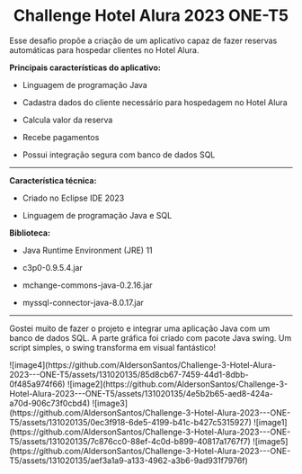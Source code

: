 <center><h1> Challenge Hotel Alura 2023 ONE-T5</h1></center>
<p>Esse desafio propõe a criação de um aplicativo capaz de fazer reservas automáticas para hospedar clientes no Hotel Alura.</p>
<strong>Principais características do aplicativo: </strong> 
<ul><li>Linguagem de programação Java</li></ul>
<ul><li>Cadastra dados do cliente necessário para hospedagem no Hotel Alura</li></ul>
<ul><li>Calcula valor da reserva</li></ul>
<ul><li>Recebe pagamentos</li></ul>
<ul><li>Possui integração segura com banco de dados SQL</li></ul>
<hr>
<strong>Característica técnica:</strong> 
<ul><li>Criado no Eclipse IDE 2023</li></ul>
<ul><li>Linguagem de programação Java e SQL </li></ul>
<strong>Biblioteca:</strong> 
<ul><li>Java Runtime Environment (JRE) 11</li></ul>
<ul><li>c3p0-0.9.5.4.jar</li></ul>
<ul><li>mchange-commons-java-0.2.16.jar</li></ul>
<ul><li>myssql-connector-java-8.0.17.jar </li></ul>
<hr>
<p>Gostei muito de fazer o projeto e integrar uma aplicação Java com um banco de dados SQL. A parte gráfica foi criado com pacote Java swing. Um script simples, o swing transforma em visual fantástico! </p>
           ![image4](https://github.com/AldersonSantos/Challenge-3-Hotel-Alura-2023---ONE-T5/assets/131020135/85d8cb67-7459-44d1-8dbb-0f485a974f66)
           ![image2](https://github.com/AldersonSantos/Challenge-3-Hotel-Alura-2023---ONE-T5/assets/131020135/4e5b2b65-aed8-424a-a70d-906c73f0cbd4)
           ![image3](https://github.com/AldersonSantos/Challenge-3-Hotel-Alura-2023---ONE-T5/assets/131020135/0ec3f918-6de5-4199-b41c-b427c5315927)
           ![image1](https://github.com/AldersonSantos/Challenge-3-Hotel-Alura-2023---ONE-T5/assets/131020135/7c876cc0-88ef-4c0d-b899-40817a1767f7)
           ![image5](https://github.com/AldersonSantos/Challenge-3-Hotel-Alura-2023---ONE-T5/assets/131020135/aef3a1a9-a133-4962-a3b6-9ad931f7976f)

                                                             

<P> </P>

